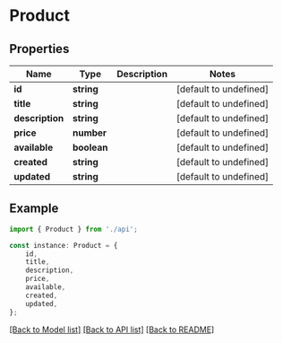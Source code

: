 # Product


## Properties

Name | Type | Description | Notes
------------ | ------------- | ------------- | -------------
**id** | **string** |  | [default to undefined]
**title** | **string** |  | [default to undefined]
**description** | **string** |  | [default to undefined]
**price** | **number** |  | [default to undefined]
**available** | **boolean** |  | [default to undefined]
**created** | **string** |  | [default to undefined]
**updated** | **string** |  | [default to undefined]

## Example

```typescript
import { Product } from './api';

const instance: Product = {
    id,
    title,
    description,
    price,
    available,
    created,
    updated,
};
```

[[Back to Model list]](../README.md#documentation-for-models) [[Back to API list]](../README.md#documentation-for-api-endpoints) [[Back to README]](../README.md)
